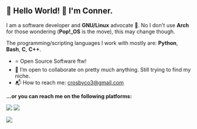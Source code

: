 ## :octopus: Hello World! 👋 I'm Conner.

I am a software developer and **GNU/Linux** advocate :penguin:. No I don't use **Arch** for those wondering (**Pop!_OS** is the move), this may change though.

The programming/scripting languages I work with mostly are: **Python**, **Bash**, **C**, **C++**.

- :star: Open Source Software ftw!
- :calling: I’m open to collaborate on pretty much anything. Still trying to find my niche.
- :mailbox_with_mail: How to reach me: crosbyco3@gmail.com

**...or you can reach me on the following platforms:**

[<img src="https://img.shields.io/badge/LinkedIn-blue?style=for-the-badge&logo=LinkedIn&color=1d359f" />](https://www.linkedin.com/in/conneracrosby/)
[<img src="https://img.shields.io/badge/Twitter-white?style=for-the-badge&logo=Twitter&color=2C3539" />](https://twitter.com/conneracrosby)

<img src="https://github-readme-stats.vercel.app/api?username=reap2sow1&count_private=true&show_icons=true&theme=radical" />
